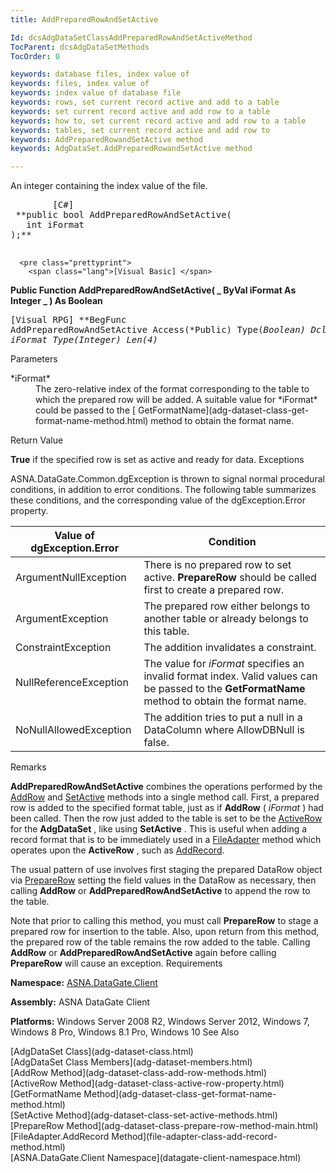 ```yaml
---
title: AddPreparedRowAndSetActive

Id: dcsAdgDataSetClassAddPreparedRowAndSetActiveMethod
TocParent: dcsAdgDataSetMethods
TocOrder: 0

keywords: database files, index value of
keywords: files, index value of
keywords: index value of database file
keywords: rows, set current record active and add to a table
keywords: set current record active and add row to a table
keywords: how to, set current record active and add row to a table
keywords: tables, set current record active and add row to
keywords: AddPreparedRowandSetActive method
keywords: AdgDataSet.AddPreparedRowandSetActive method

---
```


An integer containing the index value of the file.
<pre class="prettyprint">
        <span class="lang">[C#]</span>
 **public bool AddPreparedRowAndSetActive(
   int iFormat
);** 
      </pre>
      <pre class="prettyprint">
        <span class="lang">[Visual Basic] </span>
 **Public Function AddPreparedRowAndSetActive( _
   ByVal iFormat As Integer _
) As Boolean** 
      </pre>
      <pre class="prettyprint">
        <span class="lang">[Visual RPG]</span>
 **BegFunc AddPreparedRowAndSetActive Access(*Public) Type(*Boolean)
   DclSrParm iFormat Type(*Integer) Len(4)** 
      </pre>

Parameters

<dl>
        <dt>
          <span> *iFormat* 
          </span>
        </dt>
        <dd>
          <span>The zero-relative index of 
  the format corresponding to the table to which the prepared row will be added. 
   A suitable value for<span> *iFormat* </span> could be passed to the [
								GetFormatName](adg-dataset-class-get-format-name-method.html) 
  method to obtain the format name.</span>
        </dd>
</dl>

Return 
Value

<span><span> **True** </span> if the specified row is set as active and ready for data.</span> 
Exceptions

ASNA.DataGate.Common.dgException is thrown to signal normal procedural conditions, in addition to error conditions. The following table summarizes these conditions, and the corresponding value of the dgException.Error property.
<br />



| Value of dgException.Error | Condition |
| ---- | ---- |
| ArgumentNullException | There is no prepared row to set active. **PrepareRow** should be called first to create a prepared row. |
| ArgumentException | The prepared row either belongs to another table or already belongs to this table. |
| ConstraintException | The addition invalidates a constraint. |
| NullReferenceException | The value for *iFormat* specifies an invalid format index. Valid values can be passed to the **GetFormatName** method to obtain the format name. |
| NoNullAllowedException | The addition tries to put a null in a DataColumn where AllowDBNull is false. |



Remarks

**AddPreparedRowAndSetActive** combines the operations performed by the [AddRow](adg-dataset-class-add-row-methods.html) and [SetActive](adg-dataset-class-set-active-methods.html) methods into a single method call. First, a prepared row is added to the specified format table, just as if **AddRow** ( *iFormat* ) had been called. Then the row just added to the table is set to be the [ ActiveRow](adg-dataset-class-active-row-property.html) for the **AdgDataSet** , like using **SetActive** . This is useful when adding a record format that is to be immediately used in a [ FileAdapter](file-adapter-class.html) method which operates upon the **ActiveRow** , such as [AddRecord](file-adapter-class-add-record-method.html).

The usual pattern of use involves first staging the prepared DataRow object via [PrepareRow](adg-dataset-class-prepare-row-method-main.html) setting the field values in the DataRow as necessary, then calling <span> **AddRow** </span> or <span> **AddPreparedRowAndSetActive** </span> to append the row to the table.

<span>Note</span> that prior to calling this method, you must call <span> **PrepareRow** </span> to stage a prepared row for insertion to the table. Also, upon return from this method, the prepared row of the table remains the row added to the table. Calling <span> **AddRow** </span> or <span> **AddPreparedRowAndSetActive** </span> again before calling <span> **PrepareRow** </span> will cause an exception.
Requirements

<span> **Namespace:** [ASNA.DataGate.Client](datagate-client-namespace.html) </span> 

<span> **Assembly:** ASNA DataGate Client</span> 

**Platforms:** Windows Server 2008 R2, Windows Server 2012, Windows 7, Windows 8 Pro, Windows 8.1 Pro, Windows 10
See Also

<dl />
      [AdgDataSet Class](adg-dataset-class.html)
      <br />
      [AdgDataSet Class Members](adg-dataset-members.html)
      <br />
      [AddRow Method](adg-dataset-class-add-row-methods.html)
      <br />
      [ActiveRow Method](adg-dataset-class-active-row-property.html)
      <br />
      [GetFormatName Method](adg-dataset-class-get-format-name-method.html)
      <br />
      [SetActive Method](adg-dataset-class-set-active-methods.html)
      <br />
      [PrepareRow Method](adg-dataset-class-prepare-row-method-main.html)
      <br />
      [FileAdapter.AddRecord Method](file-adapter-class-add-record-method.html)
      <br />
      [ASNA.DataGate.Client Namespace](datagate-client-namespace.html)

